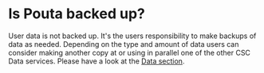 # Is Pouta backed up?

User data is not backed up. It's the users responsibility to make backups of data as needed. Depending on the type and amount of data users can consider making another copy at or using in parallel one of the other CSC Data services. Please have a look at the [Data section](/data/Allas/).




